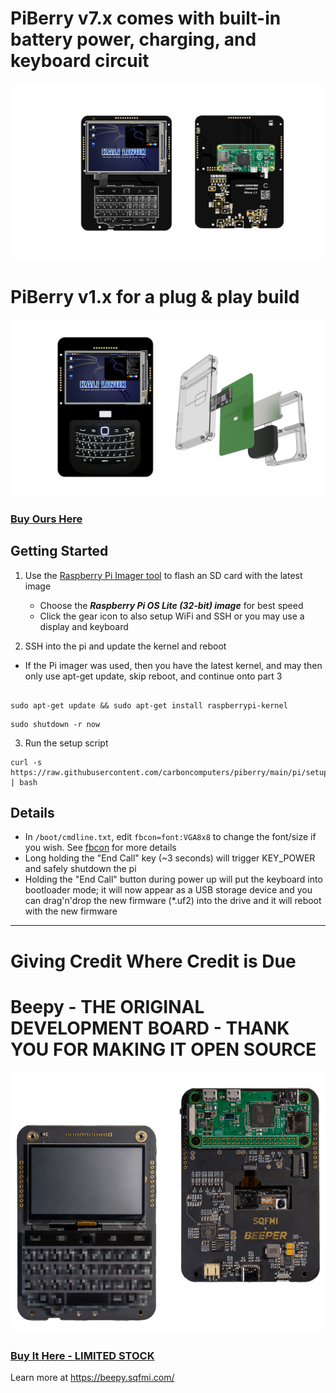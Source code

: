 # PiBerry v7.x comes with built-in battery power, charging, and keyboard circuit
<img src="/img/PiBerry 7.5.png" />

# PiBerry v1.x for a plug & play build
<img src="/img/PiBerry 1.7.png" />

### [Buy Ours Here](https://carboncomputers.us)

## Getting Started

1. Use the [Raspberry Pi Imager tool](https://www.raspberrypi.com/software/) to flash an SD card with the latest image
    - Choose the ***Raspberry Pi OS Lite (32-bit) image*** for best speed
    - Click the gear icon to also setup WiFi and SSH or you may use a display and keyboard

2. SSH into the pi and update the kernel and reboot
- If the Pi imager was used, then you have the latest kernel, and may then only use apt-get update, skip reboot, and continue onto part 3
```

sudo apt-get update && sudo apt-get install raspberrypi-kernel
```
```
sudo shutdown -r now
```

3. Run the setup script
```
curl -s https://raw.githubusercontent.com/carboncomputers/piberry/main/pi/setup.sh | bash
```

## Details
- In ```/boot/cmdline.txt```, edit ```fbcon=font:VGA8x8``` to change the font/size if you wish. See [fbcon](https://www.kernel.org/doc/Documentation/fb/fbcon.txt) for more details
- Long holding the "End Call" key (~3 seconds) will trigger KEY_POWER and safely shutdown the pi
- Holding the "End Call" button during power up will put the keyboard into bootloader mode; it will now appear as a USB storage device and you can drag'n'drop the new firmware (\*.uf2) into the drive and it will reboot with the new firmware


------------------------------------------------------------------------------------------------------------

# Giving Credit Where Credit is Due

# Beepy - THE ORIGINAL DEVELOPMENT BOARD - THANK YOU FOR MAKING IT OPEN SOURCE

<img src="/img/beepy-header.png" />

### [Buy It Here - LIMITED STOCK](https://forms.gle/Q3NCLSjDZwcURxrs8)

Learn more at <a href="https://beepy.sqfmi.com/" target="_blank" rel="noopener noreferrer">https://beepy.sqfmi.com/</a>
